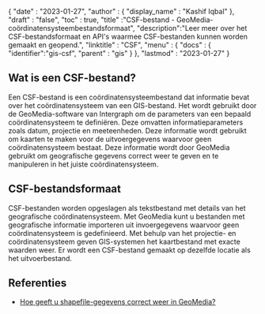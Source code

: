 {
  "date" : "2023-01-27",
  "author" : {
    "display_name" : "Kashif Iqbal"
},
  "draft" : "false",
  "toc" : true,
  "title" :"CSF-bestand - GeoMedia-coördinatensysteembestandsformaat",
  "description":"Leer meer over het CSF-bestandsformaat en API's waarmee CSF-bestanden kunnen worden gemaakt en geopend.",
  "linktitle" : "CSF",
  "menu" : {
    "docs" : {
      "identifier":"gis-csf",
      "parent" : "gis"
}
},
  "lastmod" : "2023-01-27"
}

## Wat is een CSF-bestand?

Een CSF-bestand is een coördinatensysteembestand dat informatie bevat over het coördinatensysteem van een GIS-bestand. Het wordt gebruikt door de GeoMedia-software van Intergraph om de parameters van een bepaald coördinatensysteem te definiëren. Deze omvatten informatieparameters zoals datum, projectie en meeteenheden. Deze informatie wordt gebruikt om kaarten te maken voor de uitvoergegevens waarvoor geen coördinatensysteem bestaat. Deze informatie wordt door GeoMedia gebruikt om geografische gegevens correct weer te geven en te manipuleren in het juiste coördinatensysteem.

## CSF-bestandsformaat

CSF-bestanden worden opgeslagen als tekstbestand met details van het geografische coördinatensysteem. Met GeoMedia kunt u bestanden met geografische informatie importeren uit invoergegevens waarvoor geen coördinatensysteem is gedefinieerd. Met behulp van het projectie- en coördinatensysteem geven GIS-systemen het kaartbestand met exacte waarden weer. Er wordt een CSF-bestand gemaakt op dezelfde locatie als het uitvoerbestand.

## Referenties

* [Hoe geeft u shapefile-gegevens correct weer in GeoMedia?](https://supportsi.hexagon.com/help/s/article/How-do-you-correctly-display-or-serve-shapefile-data-into?language=en_US)

